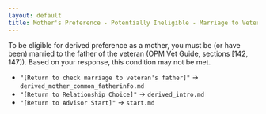 ```yaml
---
layout: default
title: Mother's Preference - Potentially Ineligible - Marriage to Veteran's Father
---
```


To be eligible for derived preference as a mother, you must be (or have been) married to the father of the veteran (OPM Vet Guide, sections [142, 147]). Based on your response, this condition may not be met.

*   `"[Return to check marriage to veteran's father]"` -> `derived_mother_common_fatherinfo.md`
*   `"[Return to Relationship Choice]"` -> `derived_intro.md`
*   `"[Return to Advisor Start]"` -> `start.md`
